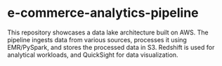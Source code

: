 # e-commerce-analytics-pipeline
This repository showcases a data lake architecture built on AWS. The pipeline ingests data from various sources, processes it using EMR/PySpark, and stores the processed data in S3. Redshift is used for analytical workloads, and QuickSight for data visualization.
